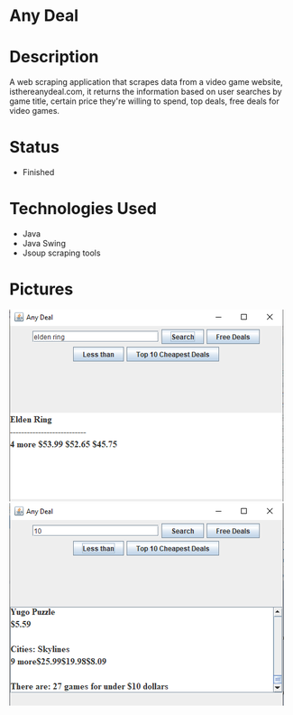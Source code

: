 # Any Deal

# Description
A web scraping application that scrapes data from a video game website, isthereanydeal.com, it returns the information based on user searches by game title, certain price they're willing to spend, top deals, free deals for video games.

# Status
* Finished

# Technologies Used
* Java
* Java Swing
* Jsoup scraping tools

# Pictures

![](pictures/anydeal1.png)
![](pictures/anydeal3.png)
